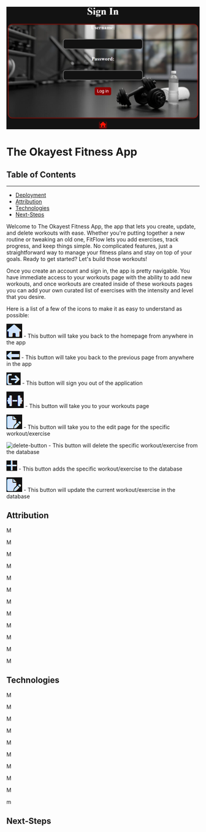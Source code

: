 ![FitApp-Display/Sign-In-Page](images/FitApp.png)


# The Okayest Fitness App

## Table of Contents
---

- [Deployment](#deployment)
- [Attribution](#attribution)
- [Technologies](#technologies)
- [Next-Steps](#Next-Steps)


Welcome to The Okayest Fitness App, the app that lets you create, update, and delete workouts with ease. Whether you're putting together a new routine or tweaking an old one, FitFlow lets you add exercises, track progress, and keep things simple. No complicated features, just a straightforward way to manage your fitness plans and stay on top of your goals. Ready to get started? Let's build those workouts!

Once you create an account and sign in, the app is pretty navigable. You have immediate access to your workouts page with the ability to add new workouts, and once workouts are created inside of these workouts pages you can add your own curated list of exercises with the intensity and level that you desire.

Here is a list of a few of the icons to make it as easy to understand as possible:


![home-button](images/home.png)  - This button will take you back to the homepage from anywhere in the app

![back-button](images/back.png)  - This button will take you back to the previous page from anywhere in the app

![sign-out-button](images/out.png)  - This button will sign you out of the application

![workouts-button](images/dumbell.png)  - This button will take you to your workouts page

![edit-button](images/edit.png)  - This button will take you to the edit page for the specific workout/exercise

![delete-button](images/delete.png)  - This button will delete the specific workout/exercise from the database

![add-button](images/plus.png)  - This button adds the specific workout/exercise to the database

![edit-button](images/edit.png)  - This button will update the current workout/exercise in the database



## Attribution


M

M

M

M

M

M

M

M

M

M

M

M

## Technologies

M

M

M

M

M

M

M

M

M

m

## Next-Steps




